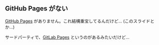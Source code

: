 ## GitHub Pages がない
[GitHub Pages](https://pages.github.com/) がありません。これ結構重宝してるんだけど... (このスライドとか...)

サードパーティで、[GitLab Pages](https://github.com/Glavin001/GitLab-Pages) というのがあるみたいだけど...
